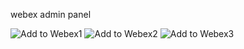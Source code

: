 webex admin panel

![Add to Webex1](https://user-images.githubusercontent.com/52493331/65521342-5bc69d00-dee9-11e9-8ad0-1198a88877cf.JPG)
![Add to Webex2](https://user-images.githubusercontent.com/52493331/65521347-5ec18d80-dee9-11e9-963e-6e307f3743c6.JPG)
![Add to Webex3](https://user-images.githubusercontent.com/52493331/65521349-608b5100-dee9-11e9-8da5-6fba998aa321.JPG)


